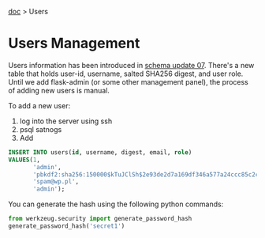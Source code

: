 [doc](../README.md) > Users

# Users Management

Users information has been introduced in [schema update 07](../server/db/satnogs-07.psql). There's a new table that holds user-id, username,
salted SHA256 digest, and user role. Until we add flask-admin (or some other management panel), the process
of adding new users is manual.

To add a new user:

1. log into the server using ssh
2. psql satnogs
3. Add 

```sql
INSERT INTO users(id, username, digest, email, role)
VALUES(1, 
       'admin', 
       'pbkdf2:sha256:150000$kTuJClSh$2e93de2d7a169df346a577a24ccc85c2cf1ff62e5a64f944a301cda76ce39c68', 
       'spam@wp.pl',
       'admin');
```

You can generate the hash using the following python commands:

```python
from werkzeug.security import generate_password_hash
generate_password_hash('secret1')
```
